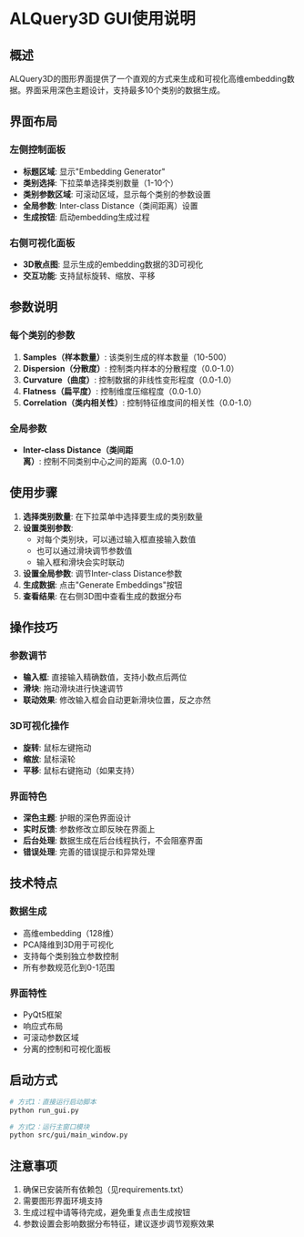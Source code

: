 # ALQuery3D GUI使用说明

## 概述
ALQuery3D的图形界面提供了一个直观的方式来生成和可视化高维embedding数据。界面采用深色主题设计，支持最多10个类别的数据生成。

## 界面布局

### 左侧控制面板
- **标题区域**: 显示"Embedding Generator"
- **类别选择**: 下拉菜单选择类别数量（1-10个）
- **类别参数区域**: 可滚动区域，显示每个类别的参数设置
- **全局参数**: Inter-class Distance（类间距离）设置
- **生成按钮**: 启动embedding生成过程

### 右侧可视化面板
- **3D散点图**: 显示生成的embedding数据的3D可视化
- **交互功能**: 支持鼠标旋转、缩放、平移

## 参数说明

### 每个类别的参数
1. **Samples（样本数量）**: 该类别生成的样本数量（10-500）
2. **Dispersion（分散度）**: 控制类内样本的分散程度（0.0-1.0）
3. **Curvature（曲度）**: 控制数据的非线性变形程度（0.0-1.0）
4. **Flatness（扁平度）**: 控制维度压缩程度（0.0-1.0）
5. **Correlation（类内相关性）**: 控制特征维度间的相关性（0.0-1.0）

### 全局参数
- **Inter-class Distance（类间距离）**: 控制不同类别中心之间的距离（0.0-1.0）

## 使用步骤

1. **选择类别数量**: 在下拉菜单中选择要生成的类别数量
2. **设置类别参数**: 
   - 对每个类别块，可以通过输入框直接输入数值
   - 也可以通过滑块调节参数值
   - 输入框和滑块会实时联动
3. **设置全局参数**: 调节Inter-class Distance参数
4. **生成数据**: 点击"Generate Embeddings"按钮
5. **查看结果**: 在右侧3D图中查看生成的数据分布

## 操作技巧

### 参数调节
- **输入框**: 直接输入精确数值，支持小数点后两位
- **滑块**: 拖动滑块进行快速调节
- **联动效果**: 修改输入框会自动更新滑块位置，反之亦然

### 3D可视化操作
- **旋转**: 鼠标左键拖动
- **缩放**: 鼠标滚轮
- **平移**: 鼠标右键拖动（如果支持）

### 界面特色
- **深色主题**: 护眼的深色界面设计
- **实时反馈**: 参数修改立即反映在界面上
- **后台处理**: 数据生成在后台线程执行，不会阻塞界面
- **错误处理**: 完善的错误提示和异常处理

## 技术特点

### 数据生成
- 高维embedding（128维）
- PCA降维到3D用于可视化
- 支持每个类别独立参数控制
- 所有参数规范化到0-1范围

### 界面特性
- PyQt5框架
- 响应式布局
- 可滚动参数区域
- 分离的控制和可视化面板

## 启动方式
```bash
# 方式1：直接运行启动脚本
python run_gui.py

# 方式2：运行主窗口模块
python src/gui/main_window.py
```

## 注意事项
1. 确保已安装所有依赖包（见requirements.txt）
2. 需要图形界面环境支持
3. 生成过程中请等待完成，避免重复点击生成按钮
4. 参数设置会影响数据分布特征，建议逐步调节观察效果 